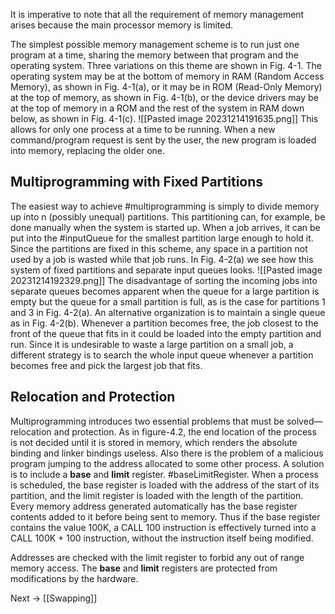 It is imperative to note that all the requirement of memory management arises because the main processor memory is limited.

The simplest possible memory management scheme is to run just one program at a time, sharing the memory between that program and the operating system.
Three variations on this theme are shown in Fig. 4-1. The operating system may be at the bottom of memory in RAM (Random Access Memory), as shown in Fig. 4-1(a), or it may be in ROM (Read-Only Memory) at the top of memory, as shown in Fig. 4-1(b), or the device drivers may be at the top of memory in a ROM and the rest of the system in RAM down below, as shown in Fig. 4-1(c).
![[Pasted image 20231214191635.png]]
This allows for only one process at a time to be running. When a new command/program request is sent by the user, the new program is loaded into memory, replacing the older one.

## Multiprogramming with Fixed Partitions
The easiest way to achieve #multiprogramming is simply to divide memory up into n (possibly unequal) partitions. This partitioning can, for example, be done manually when the system is started up.
When a job arrives, it can be put into the #inputQueue for the smallest partition large enough to hold it. Since the partitions are fixed in this scheme, any space in a partition not used by a job is wasted while that job runs. In Fig. 4-2(a) we see how this system of fixed partitions and separate input queues looks.
![[Pasted image 20231214192329.png]]
The disadvantage of sorting the incoming jobs into separate queues becomes apparent when the queue for a large partition is empty but the queue for a small partition is full, as is the case for partitions 1 and 3 in Fig. 4-2(a).
An alternative organization is to maintain a single queue as in Fig. 4-2(b). Whenever a partition becomes free, the job closest to the front of the queue that fits in it could be loaded into the empty partition and run. Since it is undesirable to waste a large partition on a small job, a different strategy is to search the whole input queue whenever a partition becomes free and pick the largest job that fits.

## Relocation and Protection
Multiprogramming introduces two essential problems that must be solved— relocation and protection.
As in figure-4.2, the end location of the process is not decided until it is stored in memory, which renders the absolute binding and linker bindings useless. Also there is the problem of a malicious program jumping to the address allocated to some other process. 
A solution is to include a **base** and **limit** register. #baseLimitRegister. When a process is scheduled, the base register is loaded with the address of the start of its partition, and the limit register is loaded with the length of
the partition. Every memory address generated automatically has the base register contents added to it before being sent to memory. Thus if the base register contains the value 100K, a CALL 100 instruction is effectively turned into a CALL 100K + 100 instruction, without the instruction itself being modified. 

Addresses are checked with the limit register to forbid any out of range memory access. The **base** and **limit** registers are protected from modifications by the hardware. 

Next → [[Swapping]]



